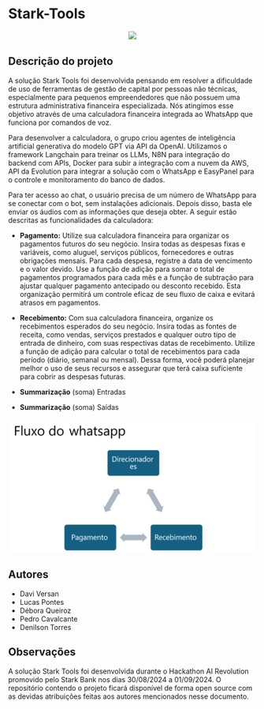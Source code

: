 # Stark-Tools

<p align="center"><img src="https://github.com/theVersan/Stark-Tools/blob/main/hackaton-logo.PNG" width=400></p>

## Descrição do projeto

<p>A solução Stark Tools foi desenvolvida pensando em resolver a dificuldade de uso de ferramentas de gestão de capital por pessoas não técnicas, especialmente para pequenos empreendedores que não possuem uma estrutura administrativa financeira especializada. Nós atingimos esse objetivo através de uma calculadora financeira integrada ao WhatsApp que funciona por comandos de voz.</p>  

<p>Para desenvolver a calculadora, o grupo criou agentes de inteligência artificial generativa do modelo GPT via API da OpenAI. Utilizamos o framework Langchain para treinar os LLMs, N8N para integração do backend com APIs, Docker para subir a integração com a nuvem da AWS, API da Evolution para integrar a solução com o WhatsApp e EasyPanel para o controle e monitoramento do banco de dados.</p>

<p>Para ter acesso ao chat, o usuário precisa de um número de WhatsApp para se conectar com o bot, sem instalações adicionais. Depois disso, basta ele enviar os áudios com as informações que deseja obter. A seguir estão descritas as funcionalidades da calculadora: </p>
 

- **Pagamento:** Utilize sua calculadora financeira para organizar os pagamentos futuros do seu negócio. Insira todas as despesas fixas e variáveis, como aluguel, serviços públicos, fornecedores e outras obrigações mensais. Para cada despesa, registre a data de vencimento e o valor devido. Use a função de adição para somar o total de pagamentos programados para cada mês e a função de subtração para ajustar qualquer pagamento antecipado ou desconto recebido. Esta organização permitirá um controle eficaz de seu fluxo de caixa e evitará atrasos em pagamentos. 

- **Recebimento:** Com sua calculadora financeira, organize os recebimentos esperados do seu negócio. Insira todas as fontes de receita, como vendas, serviços prestados e qualquer outro tipo de entrada de dinheiro, com suas respectivas datas de recebimento. Utilize a função de adição para calcular o total de recebimentos para cada período (diário, semanal ou mensal). Dessa forma, você poderá planejar melhor o uso de seus recursos e assegurar que terá caixa suficiente para cobrir as despesas futuras. 

- **Summarização** (soma) Entradas 

- **Summarização** (soma) Saídas 

 
<img src="fluxo_whats.png" width="700" />

## Autores
- Davi Versan
- Lucas Pontes
- Débora Queiroz
- Pedro Cavalcante
- Denilson Torres

## Observações
A solução Stark Tools foi desenvolvida durante o Hackathon AI Revolution promovido pelo Stark Bank nos dias 30/08/2024 a 01/09/2024. O repositório contendo o projeto ficará disponível de forma open source com as devidas atribuições feitas aos autores mencionados nesse documento.



